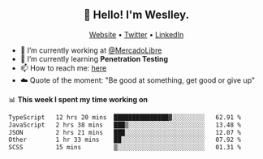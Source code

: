 <h2 align="center">👋 Hello! I'm Weslley.</h2>
<p align="center">
  <a href="http://weslleyneri.com.br">Website</a> •
  <a href="https://twitter.com/Weslley_Neri">Twitter</a> •
  <a href="https://www.linkedin.com/in/weslley-neri-3658908b">LinkedIn</a>
</p>


- 🔭 I’m currently working at [@MercadoLibre](https://github.com/mercadolibre)
- 🌱 I’m currently learning **Penetration Testing**
- 📫 How to reach me: [here](mailto:weslley39@gmail.com)
- ☁️ Quote of the moment: "Be good at something, get good or give up"

📊 **This week I spent my time working on**
<!--START_SECTION:waka-->

```txt
TypeScript   12 hrs 20 mins  ███████████████▓░░░░░░░░░   62.91 %
JavaScript   2 hrs 38 mins   ███▒░░░░░░░░░░░░░░░░░░░░░   13.48 %
JSON         2 hrs 21 mins   ███░░░░░░░░░░░░░░░░░░░░░░   12.07 %
Other        1 hr 33 mins    ██░░░░░░░░░░░░░░░░░░░░░░░   07.92 %
SCSS         15 mins         ▒░░░░░░░░░░░░░░░░░░░░░░░░   01.31 %
```

<!--END_SECTION:waka-->

<!-- Inspired by https://github.com/gruselhaus/gruselhaus -->